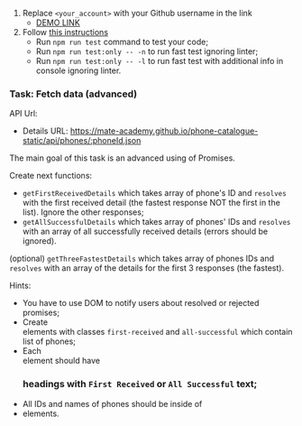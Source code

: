 1. Replace `<your_account>` with your Github username in the link
    - [DEMO LINK](https://ysrckr.github.io/js_fetch_data_advanced_DOM/)
2. Follow [this instructions](https://mate-academy.github.io/layout_task-guideline/)
    - Run `npm run test` command to test your code;
    - Run `npm run test:only -- -n` to run fast test ignoring linter;
    - Run `npm run test:only -- -l` to run fast test with additional info in console ignoring linter.

### Task: Fetch data (advanced)

API Url:
- Details URL: https://mate-academy.github.io/phone-catalogue-static/api/phones/:phoneId.json

The main goal of this task is an advanced using of Promises.

Create next functions:
- `getFirstReceivedDetails` which takes array of phone's ID and `resolves` with the first received detail (the fastest response NOT the first in the list). Ignore the other responses;
- `getAllSuccessfulDetails` which takes array of phones' IDs and `resolves` with an array of all successfully received details (errors should be ignored).

(optional) `getThreeFastestDetails` which takes array of phones IDs and `resolves` with an array of the details for the first 3 responses (the fastest).

Hints:
- You have to use DOM to notify users about resolved or rejected promises;
- Create <div> elements with classes `first-received` and `all-successful` which contain list of phones;
- Each <div> element should have <h3> headings with `First Received` or `All Successful` text;
- All IDs and names of phones should be inside of  <li> elements.
